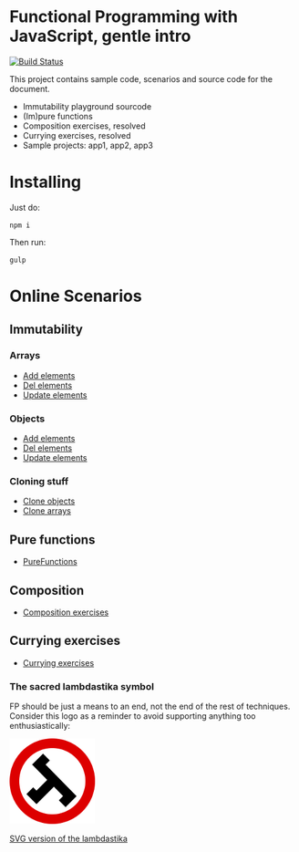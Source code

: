 # Functional Programming with JavaScript, gentle intro

[![Build Status](https://travis-ci.org/pxai/fjs.svg?branch=master)](https://travis-ci.org/pxai/fjs)

 This project contains sample code, scenarios and source code for the document.

 - Immutability playground sourcode
 - (Im)pure functions
 - Composition exercises, resolved
 - Currying exercises, resolved
 - Sample projects: app1, app2, app3
 
 # Installing
 Just do:
 ```shell
 npm i
 ```
 
 Then run:
 ``` 
 gulp
 ```
 
 # Online Scenarios
 
 ## Immutability

 ### Arrays  
   - [Add elements](https://jsbin.com/qicutiq/edit?js,console)
   - [Del elements](https://jsbin.com/nobeyaj/edit?js,console)
   - [Update elements](https://jsbin.com/nujayih/edit?js,console)
     
 ### Objects
   - [Add elements](https://jsbin.com/molemof/edit?js,console)
   - [Del elements](https://jsbin.com/nazoxad/edit?js,console)
   - [Update elements](https://jsbin.com/xevufu/edit?js,console)
     
 ### Cloning stuff    
   - [Clone objects](https://jsbin.com/catolos/edit?js,console)
   - [Clone arrays](https://jsbin.com/viralis/edit?js,console)

## Pure functions
 - [PureFunctions](https://codesandbox.io/s/fpjspurefunctions-twuw2)
 
## Composition
 - [Composition exercises](https://codesandbox.io/s/fpjscomposition-d99rx)
 
## Currying exercises
 - [Currying exercises](https://codesandbox.io/s/fpjscurrying-97hte)


### The sacred lambdastika symbol
FP should be just a means to an end, not the end of the rest of techniques.
Consider this logo as a reminder to avoid supporting anything too enthusiastically:

![Labmdastika](document/content/img/lambdastika_sm.png)

[SVG version of the lambdastika](document/content/img/lambdastika.svg)